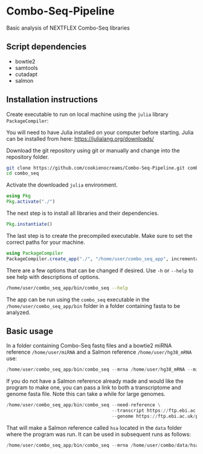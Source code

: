 # Combo-Seq-Pipeline
Basic analysis of NEXTFLEX Combo-Seq libraries

## Script dependencies
- bowtie2
- samtools
- cutadapt
- salmon

## Installation instructions

Create executable to run on local machine using the `julia` library `PackageCompiler`:

You will need to have Julia installed on your computer before starting. Julia can be installed from here: https://julialang.org/downloads/

Download the git repository using git or manually and change into the repository folder.
```bash
git clone https://github.com/cookienocreams/Combo-Seq-Pipeline.git combo_seq
cd combo_seq
```
Activate the downloaded `julia` environment.
```julia
using Pkg
Pkg.activate("./")
```
The next step is to install all libraries and their dependencies.
```julia
Pkg.instantiate()
```

The last step is to create the precompiled executable. Make sure to set the correct paths for your machine.

```julia
using PackageCompiler
PackageCompiler.create_app("./", "/home/user/combo_seq_app", incremental=true, precompile_execution_file="./src/combo_seq.jl", include_lazy_artifacts=true)
```

There are a few options that can be changed if desired. Use `-h` or `--help` to see help with descriptions of options.

```bash
/home/user/combo_seq_app/bin/combo_seq --help
```

The app can be run using the `combo_seq` executable in the `/home/user/combo_seq_app/bin` folder in a folder containing fasta to be analyzed.

## Basic usage

In a folder containing Combo-Seq fastq files and a bowtie2 miRNA reference `/home/user/miRNA` and a Salmon reference `/home/user/hg38_mRNA` use:

```julia
/home/user/combo_seq_app/bin/combo_seq --mrna /home/user/hg38_mRNA --mirna /home/user/miRNA
```

If you do not have a Salmon reference already made and would like the program to make one, you can pass a link to both a transcriptome and genome fasta file. 
Note this can take a while for large genomes.

```julia
/home/user/combo_seq_app/bin/combo_seq --need-reference \
                                       --transcript https://ftp.ebi.ac.uk/pub/databases/gencode/Gencode_human/release_44/gencode.v44.transcripts.fa.gz \
                                       --genome https://ftp.ebi.ac.uk/pub/databases/gencode/Gencode_human/release_44/GRCh38.p14.genome.fa.gz
```

That will make a Salmon reference called `hsa` located in the `data` folder where the program was run. It can be used in subsequent runs as follows:

```julia
/home/user/combo_seq_app/bin/combo_seq --mrna /home/user/combo/data/hsa
```
